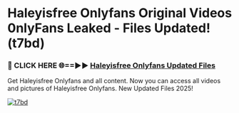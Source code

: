 # Haleyisfree Onlyfans Original Videos 0nlyFans Leaked - Files Updated! (t7bd)

<h3>🔴 CLICK HERE 🌐==►► <a href="https://tinyurl.com/ehrbuxhb" rel="nofollow">Haleyisfree Onlyfans Updated Files</a></h3>

Get Haleyisfree Onlyfans and all content. Now you can access all videos and pictures of Haleyisfree Onlyfans. New Updated Files 2025!

[![t7bd](https://i.imgur.com/lVYEuWS.gif)](https://tinyurl.com/ehrbuxhb)
